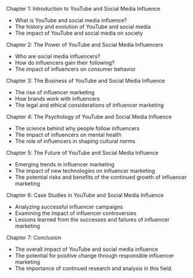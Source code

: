 Chapter 1: Introduction to YouTube and Social Media Influence
- What is YouTube and social media influence?
- The history and evolution of YouTube and social media
- The impact of YouTube and social media on society

Chapter 2: The Power of YouTube and Social Media Influencers
- Who are social media influencers?
- How do influencers gain their following?
- The impact of influencers on consumer behavior

Chapter 3: The Business of YouTube and Social Media Influence
- The rise of influencer marketing
- How brands work with influencers
- The legal and ethical considerations of influencer marketing

Chapter 4: The Psychology of YouTube and Social Media Influence
- The science behind why people follow influencers
- The impact of influencers on mental health
- The role of influencers in shaping cultural norms

Chapter 5: The Future of YouTube and Social Media Influence
- Emerging trends in influencer marketing
- The impact of new technologies on influencer marketing
- The potential risks and benefits of the continued growth of influencer marketing

Chapter 6: Case Studies in YouTube and Social Media Influence
- Analyzing successful influencer campaigns
- Examining the impact of influencer controversies
- Lessons learned from the successes and failures of influencer marketing

Chapter 7: Conclusion
- The overall impact of YouTube and social media influence
- The potential for positive change through responsible influencer marketing
- The importance of continued research and analysis in this field.